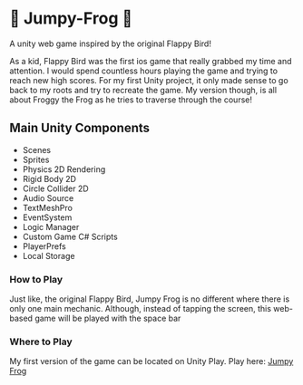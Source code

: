# :frog: Jumpy-Frog :frog:
A unity web game inspired by the original Flappy Bird!

As a kid, Flappy Bird was the first ios game that really grabbed my time and attention. I would spend countless hours playing the game and trying to 
reach new high scores. For my first Unity project, it only made sense to go back to my roots and try to recreate the game. 
My version though, is all about Froggy the Frog as he tries to traverse through the course!

## Main Unity Components
* Scenes
* Sprites
* Physics 2D Rendering
* Rigid Body 2D
* Circle Collider 2D
* Audio Source
* TextMeshPro
* EventSystem
* Logic Manager
* Custom Game C# Scripts
* PlayerPrefs 
* Local Storage

### How to Play
Just like, the original Flappy Bird, Jumpy Frog is no different where there is only one main mechanic. Although, instead of tapping the screen,
this web-based game will be played with the space bar

### Where to Play
My first version of the game can be located on Unity Play. 
Play here: [Jumpy Frog](https://play.unity.com/mg/other/jumpy-frog-web)
